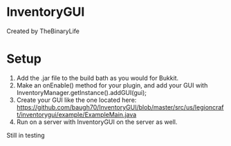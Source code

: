 InventoryGUI
============
Created by TheBinaryLife

Setup
===
1. Add the .jar file to the build bath as you would for Bukkit.
2. Make an onEnable() method for your plugin, and add your GUI with InventoryManager.getInstance().addGUI(gui);
3. Create your GUI like the one located here: https://github.com/baugh70/InventoryGUI/blob/master/src/us/legioncraft/inventorygui/example/ExampleMain.java
4. Run on a server with InventoryGUI on the server as well.

Still in testing
